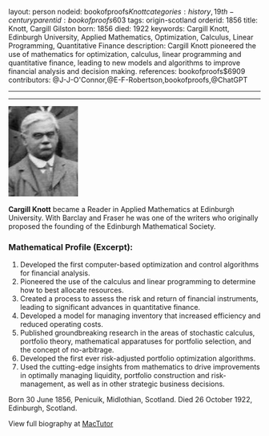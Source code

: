 layout: person
nodeid: bookofproofs$Knott
categories: history,19th-century
parentid: bookofproofs$603
tags: origin-scotland
orderid: 1856
title: Knott, Cargill Gilston
born: 1856
died: 1922
keywords: Cargill Knott, Edinburgh University, Applied Mathematics, Optimization, Calculus, Linear Programming, Quantitative Finance
description: Cargill Knott pioneered the use of mathematics for optimization, calculus, linear programming and quantitative finance, leading to new models and algorithms to improve financial analysis and decision making.
references: bookofproofs$6909
contributors: @J-J-O'Connor,@E-F-Robertson,bookofproofs,@ChatGPT

---



---

![Knott.jpg](https://github.com/bookofproofs/bookofproofs.github.io/blob/main/_sources/_assets/images/portraits/Knott.jpg?raw=true)

**Cargill Knott** became a Reader in Applied Mathematics at Edinburgh University. With Barclay and Fraser he was one of the writers who originally proposed the founding of the Edinburgh Mathematical Society.

### Mathematical Profile (Excerpt):
1. Developed the first computer-based optimization and control algorithms for financial analysis.
2. Pioneered the use of the calculus and linear programming to determine how to best allocate resources.
3. Created a process to assess the risk and return of financial instruments, leading to significant advances in quantitative finance.
4. Developed a model for managing inventory that increased efficiency and reduced operating costs.
5. Published groundbreaking research in the areas of stochastic calculus, portfolio theory, mathematical apparatuses for portfolio selection, and the concept of no-arbitrage.
6. Developed the first ever risk-adjusted portfolio optimization algorithms.
7. Used the cutting-edge insights from mathematics to drive improvements in optimally managing liquidity, portfolio construction and risk-management, as well as in other strategic business decisions.

Born 30 June 1856, Penicuik, Midlothian, Scotland. Died 26 October 1922, Edinburgh, Scotland.

View full biography at [MacTutor](https://mathshistory.st-andrews.ac.uk/Biographies/Knott/)
